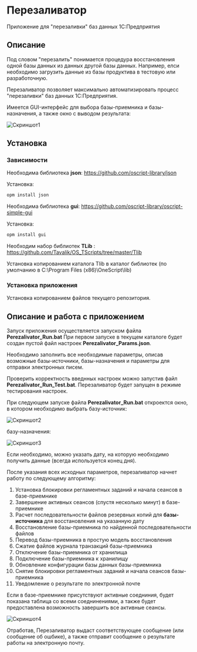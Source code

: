 # Перезаливатор
Приложение для "перезаливки" баз данных 1С:Предприятия

## Описание
Под словом "перезалить" понимается процедура восстановления одной базы данных из данных другой базы данных.
Например, елси необходимо загрузить данные из базы продуктива в тестовую или разработочную.

Перезаливатор позволяет максимально автоматизировать процесс "перезаливки" баз данных 1С:Предприятия. 

Имеется GUI-интерфейс для выбора базы-приемника и базы-назначения, а также окно с выводом результата:

<img src="https://github.com/Tavalik/Perezalivator/raw/master/Screenshots/Perezalivator1.png" alt="Скриншот1">

## Установка

### Зависимости  

Необходима библиотека **json**: https://github.com/oscript-library/json

Установка:
``` cmd
opm install json
```

Необходима библиотека **gui**: https://github.com/oscript-library/oscript-simple-gui

Установка:
``` cmd
opm install gui
```

Необходим набор библиотек **TLib** : https://github.com/Tavalik/OS_TScripts/tree/master/Tlib

Установка копированием каталога Tlib в каталог библиотек (по умолчанию в C:\Program Files (x86)\OneScript\lib)

### Установка приложения

Установка копированием файлов текущего репозитория.

## Описание и работа с приложением

Запуск приложения осуществляется запуском файла **Perezalivator_Run.bat**
При первом запуске в текущем каталоге будет создан пустой файл настроек **Perezalivator_Params.json**. 

Необходимо заполнить все необходимые параметры, описав возможные базы-источники, базы-назначения и параметры для отправки электронных писем.

Проверить корректность введнных настроек можно запустив файл **Perezalivator_Run_Test.bat**. Перезаливатор будет запущен в режиме тестирования настроек.

При следующем запуске файла **Perezalivator_Run.bat** откроектся окно, в котором необходимо выбрать базу-источник:

<img src="https://github.com/Tavalik/Perezalivator/raw/master/Screenshots/Perezalivator2.png" alt="Скриншот2">

базу-назначения:

<img src="https://github.com/Tavalik/Perezalivator/raw/master/Screenshots/Perezalivator3.png" alt="Скриншот3">

Если необходимо, можно указать дату, на которую необходимо получить данные (всегда используется конец дня).

После указания всех исходных параметров, перезаливатор начнет работу по следующему алгоритму:

1. Установка блокировки регламентных заданий и начала сеансов в базе-приемнике
2. Завершение активных сеансов (спустя несколько минут) в базе-приемнике
3. Расчет последовательности файлов резервных копий для **базы-источника** для восстановления на указанную дату
4. Восстановление базы-приемника по найденной последовательности файлов
5. Перевод базы-приемника в простую модель восстановления
6. Сжатие файлов журнала транзакций базы-приемника
7. Отключение базы-приемника от хранилища
8. Подключение базы-приемника к хранилищу
9. Обновление конфигурации базы данных базы-приемника
10. Снятие блокировки регламентных заданий и начала сеансов базы-приемника
11. Уведомление о результате по электронной почте

Если в базе-приемнике присутствуют активные соедниния, будет показана таблица со всеми соеднинениями, а также будет предоставлена возможность завершить все активные сеансы.

<img src="https://github.com/Tavalik/Perezalivator/raw/master/Screenshots/Perezalivator4.png" alt="Скриншот4">

Отработав, Перезаливатор выдаст соответствующее сообщение (или сообщение об ошбике), а также отправит сообщение о результате работы на электронную почту.

